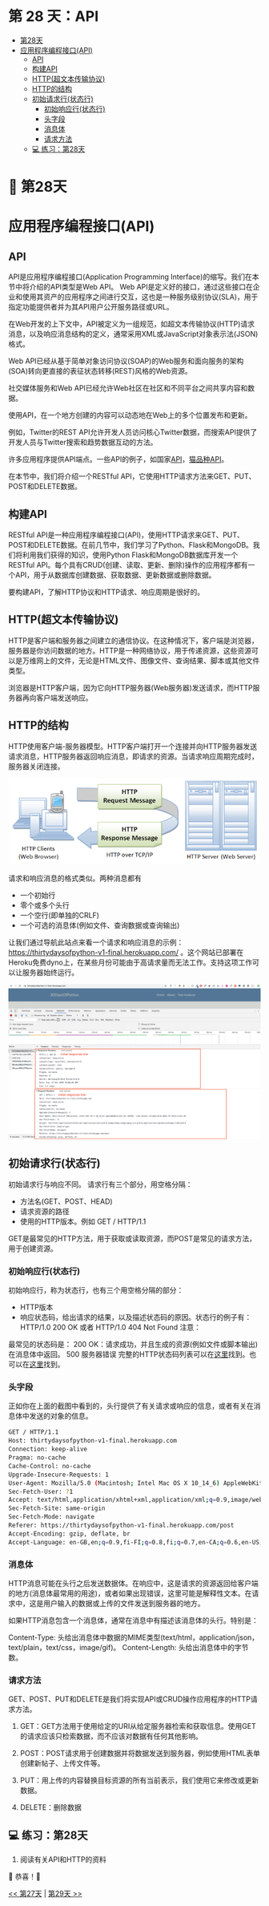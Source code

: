#  第 28 天：API

- [第28天](#-第28天)
- [应用程序编程接口(API)](#应用程序编程接口api)
  - [API](#api)
  - [构建API](#构建api)
  - [HTTP(超文本传输协议)](#http超文本传输协议)
  - [HTTP的结构](#http的结构)
  - [初始请求行(状态行)](#初始请求行状态行)
    - [初始响应行(状态行)](#初始响应行状态行)
    - [头字段](#头字段)
    - [消息体](#消息体)
    - [请求方法](#请求方法)
  - [💻 练习：第28天](#-练习第28天)

# 📘 第28天

# 应用程序编程接口(API)

## API

API是应用程序编程接口(Application Programming Interface)的缩写。我们在本节中将介绍的API类型是Web API。
Web API是定义好的接口，通过这些接口在企业和使用其资产的应用程序之间进行交互，这也是一种服务级别协议(SLA)，用于指定功能提供者并为其API用户公开服务路径或URL。

在Web开发的上下文中，API被定义为一组规范，如超文本传输协议(HTTP)请求消息，以及响应消息结构的定义，通常采用XML或JavaScript对象表示法(JSON)格式。

Web API已经从基于简单对象访问协议(SOAP)的Web服务和面向服务的架构(SOA)转向更直接的表征状态转移(REST)风格的Web资源。

社交媒体服务和Web API已经允许Web社区在社区和不同平台之间共享内容和数据。

使用API，在一个地方创建的内容可以动态地在Web上的多个位置发布和更新。

例如，Twitter的REST API允许开发人员访问核心Twitter数据，而搜索API提供了开发人员与Twitter搜索和趋势数据互动的方法。

许多应用程序提供API端点。一些API的例子，如国家[API](https://restcountries.eu/rest/v2/all)，[猫品种API](https://api.thecatapi.com/v1/breeds)。

在本节中，我们将介绍一个RESTful API，它使用HTTP请求方法来GET、PUT、POST和DELETE数据。

## 构建API

RESTful API是一种应用程序编程接口(API)，使用HTTP请求来GET、PUT、POST和DELETE数据。在前几节中，我们学习了Python、Flask和MongoDB。我们将利用我们获得的知识，使用Python Flask和MongoDB数据库开发一个RESTful API。每个具有CRUD(创建、读取、更新、删除)操作的应用程序都有一个API，用于从数据库创建数据、获取数据、更新数据或删除数据。

要构建API，了解HTTP协议和HTTP请求、响应周期是很好的。

## HTTP(超文本传输协议)

HTTP是客户端和服务器之间建立的通信协议。在这种情况下，客户端是浏览器，服务器是你访问数据的地方。HTTP是一种网络协议，用于传递资源，这些资源可以是万维网上的文件，无论是HTML文件、图像文件、查询结果、脚本或其他文件类型。

浏览器是HTTP客户端，因为它向HTTP服务器(Web服务器)发送请求，而HTTP服务器再向客户端发送响应。

## HTTP的结构

HTTP使用客户端-服务器模型。HTTP客户端打开一个连接并向HTTP服务器发送请求消息，HTTP服务器返回响应消息，即请求的资源。当请求响应周期完成时，服务器关闭连接。

![HTTP请求响应周期](./images/http_request_response_cycle.png)

请求和响应消息的格式类似。两种消息都有

- 一个初始行
- 零个或多个头行
- 一个空行(即单独的CRLF)
- 一个可选的消息体(例如文件、查询数据或查询输出)

让我们通过导航此站点来看一个请求和响应消息的示例：https://thirtydaysofpython-v1-final.herokuapp.com/ 。这个网站已部署在Heroku免费dyno上，在某些月份可能由于高请求量而无法工作。支持这项工作可以让服务器始终运行。

![请求和响应头](./images/request_response_header.png)

## 初始请求行(状态行)

初始请求行与响应不同。
请求行有三个部分，用空格分隔：

- 方法名(GET、POST、HEAD)
- 请求资源的路径
- 使用的HTTP版本。例如 GET / HTTP/1.1

GET是最常见的HTTP方法，用于获取或读取资源，而POST是常见的请求方法，用于创建资源。

### 初始响应行(状态行)

初始响应行，称为状态行，也有三个用空格分隔的部分：

- HTTP版本
- 响应状态码，给出请求的结果，以及描述状态码的原因。状态行的例子有：
  HTTP/1.0 200 OK
  或者
  HTTP/1.0 404 Not Found
  注意：

最常见的状态码是：
200 OK：请求成功，并且生成的资源(例如文件或脚本输出)在消息体中返回。
500 服务器错误
完整的HTTP状态码列表可以在[这里](https://httpstatuses.com/)找到。也可以在[这里](https://httpstatusdogs.com/)找到。

### 头字段

正如你在上面的截图中看到的，头行提供了有关请求或响应的信息，或者有关在消息体中发送的对象的信息。

```sh
GET / HTTP/1.1
Host: thirtydaysofpython-v1-final.herokuapp.com
Connection: keep-alive
Pragma: no-cache
Cache-Control: no-cache
Upgrade-Insecure-Requests: 1
User-Agent: Mozilla/5.0 (Macintosh; Intel Mac OS X 10_14_6) AppleWebKit/537.36 (KHTML, like Gecko) Chrome/79.0.3945.79 Safari/537.36
Sec-Fetch-User: ?1
Accept: text/html,application/xhtml+xml,application/xml;q=0.9,image/webp,image/apng,*/*;q=0.8,application/signed-exchange;v=b3;q=0.9
Sec-Fetch-Site: same-origin
Sec-Fetch-Mode: navigate
Referer: https://thirtydaysofpython-v1-final.herokuapp.com/post
Accept-Encoding: gzip, deflate, br
Accept-Language: en-GB,en;q=0.9,fi-FI;q=0.8,fi;q=0.7,en-CA;q=0.6,en-US;q=0.5,fr;q=0.4
```

### 消息体

HTTP消息可能在头行之后发送数据体。在响应中，这是请求的资源返回给客户端的地方(消息体最常用的用途)，或者如果出现错误，这里可能是解释性文本。在请求中，这是用户输入的数据或上传的文件发送到服务器的地方。

如果HTTP消息包含一个消息体，通常在消息中有描述该消息体的头行。特别是：

Content-Type: 头给出消息体中数据的MIME类型(text/html，application/json，text/plain，text/css，image/gif)。
Content-Length: 头给出消息体中的字节数。

### 请求方法

GET、POST、PUT和DELETE是我们将实现API或CRUD操作应用程序的HTTP请求方法。

1. GET：GET方法用于使用给定的URI从给定服务器检索和获取信息。使用GET的请求应该只检索数据，而不应该对数据有任何其他影响。

2. POST：POST请求用于创建数据并将数据发送到服务器，例如使用HTML表单创建新帖子、上传文件等。

3. PUT：用上传的内容替换目标资源的所有当前表示，我们使用它来修改或更新数据。

4. DELETE：删除数据

## 💻 练习：第28天

1. 阅读有关API和HTTP的资料

🎉 恭喜！🎉

[<< 第27天](./27_Day_Python_with_mongodb/27_python_with_mongodb_cn.md) | [第29天 >>](./29_Day_Building_API/29_building_API_cn.md) 